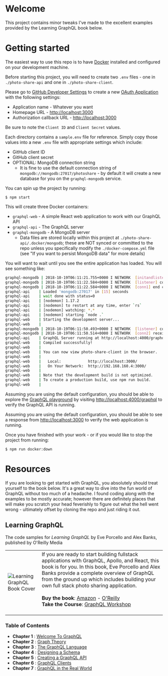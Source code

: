 # Welcome
This project contains minor tweaks I've made to the excellent examples provided by the Learning GraphQL book below.

# Getting started
The easiest way to use this repo is to have [Docker](https://www.docker.com) installed and configured on your development machine. 

Before starting this project, you will need to create two `.env` files - one in `./photo-share-api` and one in `./photo-share-client`.

Please go to [GitHub Developer Settings](https://github.com/settings/developers) to create a new [OAuth Application](https://github.com/settings/applications/new) with the following settings:
+ Application name - Whatever you want
+ Homepage URL - [http://localhost:3000](http://localhost:3000)
+ Authorization callback URL - [http://localhost:3000](http://localhost:3000)

Be sure to note the `Client ID` and `Client Secret` values.

Each directory contains a `sample.env` file for reference. Simply copy those values into a new `.env` file with appropriate settings which include:
+ GitHub client ID
+ GitHub client secret
+ OPTIONAL: MongoDB connection string
    - It is fine to use the default connection string of `mongodb://mongodb:27017/photoshare` - by default it will create a new database for you on the `graphql-mongodb` service.

You can spin up the project by running:

    $ npm start

This will create three Docker containers:
+ `graphql-web` - A simple React web application to work with our GraphQL API
+ `graphql-api` - The GraphQL server
+ `graphql-mongodb` - A MongoDB server
    - Data files are stored locally within this project at `./photo-share-api/.docker/mongodb`; these are NOT synced or committed to the repo unless you specifically modify the `./docker-compose.yml` file (see "If you want to persist MongoDB data" for more details) 

You will want to wait until you see the entire application has loaded. You will see something like:
```sh
graphql-mongodb | 2018-10-19T06:11:21.755+0000 I NETWORK  [initandlisten] waiting for connections on port 27017
graphql-mongodb | 2018-10-19T06:11:22.584+0000 I NETWORK  [listener] connection accepted from 192.168.160.3:46191 #1 (1 connection now open)
graphql-mongodb | 2018-10-19T06:11:22.584+0000 I NETWORK  [conn1] end connection 192.168.160.3:46191 (0 connections now open)
graphql-api    | Loaded 'mongodb:27017' in [15] seconds
graphql-api    | wait done with status=0
graphql-api    | [nodemon] 1.17.2
graphql-api    | [nodemon] to restart at any time, enter `rs`
graphql-api    | [nodemon] watching: *.*
graphql-api    | [nodemon] starting `node .`
graphql-web    | Starting the development server...
graphql-web    | 
graphql-mongodb | 2018-10-19T06:11:50.493+0000 I NETWORK  [listener] connection accepted from 192.168.160.3:57894 #2 (1 connection now open)
graphql-mongodb | 2018-10-19T06:11:50.514+0000 I NETWORK  [conn2] received client metadata from 192.168.160.3:57894 conn2: { driver: { name: "nodejs", version: "3.1.0" }, os: { type: "Linux", name: "linux", architecture: "x64", version: "4.9.93-linuxkit-aufs" }, platform: "Node.js v10.12.0, LE, mongodb-core: 3.1.0" }
graphql-api    | GraphQL Server running at http://localhost:4000/graphql
graphql-web    | Compiled successfully!
graphql-web    | 
graphql-web    | You can now view photo-share-client in the browser.
graphql-web    | 
graphql-web    |   Local:            http://localhost:3000/
graphql-web    |   On Your Network:  http://192.168.160.4:3000/
graphql-web    | 
graphql-web    | Note that the development build is not optimized.
graphql-web    | To create a production build, use npm run build.
graphql-web    | 
```

Assuming you are using the default configuration, you should be able to explore the [GraphQL playground](http://localhost:4000/graphql) by visiting [http://localhost:4000/graphql](http://localhost:4000/graphql) to verify the GraphQL API is running.

Assuming you are using the default configuration, you should be able to see a response from [http://localhost:3000](http://localhost:3000) to verify the web application is running.


Once you have finished with your work - or if you would like to stop the project from running:

    $ npm run docker:down

# Resources
If you are looking to get started with GraphQL, you absolutely should treat yourself to the book below. It's a great way to dive into the fun world of GraphQL without too much of a headache. I found coding along with the examples to be mostly accurate; however there are definitely places that will make you scratch your head feverishly to figure out what the hell went wrong - ultimately offset by cloning the repo and just riding it out.

## Learning GraphQL
The code samples for *Learning GraphQL* by Eve Porcello and Alex Banks, published by O'Reilly Media

|          |          |
|----------|----------|
| ![Learning GraphQL Book Cover](https://raw.githubusercontent.com/MoonHighway/learning-graphql/master/learning-graphql.jpg) | If you are ready to start building fullstack applications with GraphQL, Apollo, and React, this book is for you. In this book, Eve Porcello and Alex Banks provide a complete overview of GraphQL from the ground up which includes building your own full stack photo sharing application.<br><br> __Buy the book__: [Amazon](https://www.amazon.com/Learning-GraphQL-Declarative-Fetching-Modern/dp/1492030716) - [O'Reilly](http://shop.oreilly.com/product/0636920137269.do) <br>__Take the Course__: [GraphQL Workshop](https://www.graphqlworkshop.com)<br><br>  |

### Table of Contents

* __Chapter 1__ : [Welcome To GraphQL](https://github.com/MoonHighway/learning-graphql/tree/master/chapter-01)
* __Chapter 2__ : [Graph Theory](https://github.com/MoonHighway/learning-graphql/tree/master/chapter-02)
* __Chapter 3__ : [The GraphQL Language](https://github.com/MoonHighway/learning-graphql/tree/master/chapter-03)
* __Chapter 4__ : [Designing a Schema](https://github.com/MoonHighway/learning-graphql/tree/master/chapter-04)
* __Chapter 5__ : [Creating a GraphQL API](https://github.com/MoonHighway/learning-graphql/tree/master/chapter-05)
* __Chapter 6__ : [GraphQL Clients](https://github.com/MoonHighway/learning-graphql/tree/master/chapter-06)
* __Chapter 7__ : [GraphQL in the Real World](https://github.com/MoonHighway/learning-graphql/tree/master/chapter-07)
